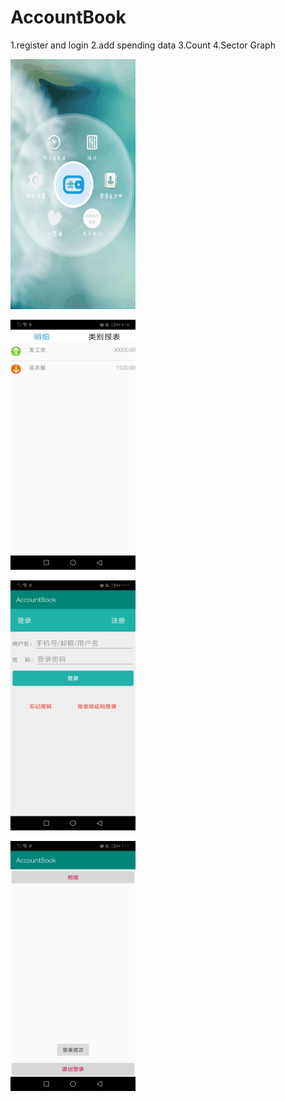 # AccountBook

1.register and login
2.add spending data
3.Count
4.Sector Graph

<img src="https://github.com/ogisosetuna/AccountBook/blob/master/IMG/menu.png" width="200" height="400" alt="menu"/><br/>

<img src="https://github.com/ogisosetuna/AccountBook/blob/master/IMG/showdetail.jpg" width="200" height="400" alt="detail"/><br/>

<img src="https://github.com/ogisosetuna/AccountBook/blob/master/IMG/login.jpg" width="200" height="400" alt="login"/><br/>

<img src="https://github.com/ogisosetuna/AccountBook/blob/master/IMG/detail.jpg" width="200" height="400" alt="detail"/><br/>



